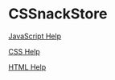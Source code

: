 # CSSnackStore


[JavaScript Help](https://www.google.com/search?q=add+to+shopping+cart+javascript&client=firefox-b-1-d&ei=f-BAYaKpI7GPwbkPp9q8-AM&oq=add+to+shopping+cart+java&gs_lcp=Cgdnd3Mtd2l6EAEYADIFCAAQgAQyBggAEBYQHjIGCAAQFhAeOgcIABBHELADSgQIQRgAUPYYWLcbYOklaAFwAXgAgAFviAGqA5IBAzAuNJgBAKABAcgBCMABAQ&sclient=gws-wiz#kpvalbx=_i-BAYeafF9iPwbkPlvC68Ac45)

[CSS Help](https://www.youtube.com/watch?v=Sv_NAxi_jNs&list=PLZlA0Gpn_vH9D0J0Mtp6lIiD_8046k3si&t=0s)

[HTML Help](https://www.youtube.com/watch?v=BvJYXl2ywUE&list=PLZlA0Gpn_vH8BoXcpCUvdmdPZFuR5y2lV&t=0s)
